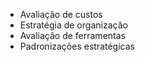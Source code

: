 * Avaliação de custos
* Estratégia de organização
* Avaliação de ferramentas
* Padronizações estratégicas